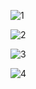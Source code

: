 ![1](https://sun9-47.userapi.com/impg/dYW0d1z3Q5uH5bV5Vna-tKYDLu2Ie9Yt7edw0Q/1xdibkzfeN4.jpg?size=1046x370&quality=96&sign=32810188c2cf53dbaeb50dfa8d750923&type=album)

![2](https://sun9-25.userapi.com/impg/40XBdalqU-5sMbOzFiVde3cBImv3WWdHa9YmFA/xRNkA9MR5z0.jpg?size=765x401&quality=96&sign=74c720754db63bb18bdc8ec5464f6cf5&type=album)

![3](https://user-images.githubusercontent.com/112115002/236645751-6fd65ac1-2aff-4c95-a308-614fb8a05012.png)

![4](https://user-images.githubusercontent.com/112115002/236645785-79ebc147-9c2c-4cc9-8cd7-ec5f296c6871.png)
